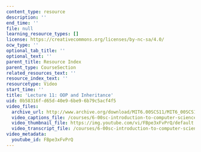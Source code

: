 ```yaml
---
content_type: resource
description: ''
end_time: ''
file: null
learning_resource_types: []
license: https://creativecommons.org/licenses/by-nc-sa/4.0/
ocw_type: ''
optional_tab_title: ''
optional_text: ''
parent_title: Resource Index
parent_type: CourseSection
related_resources_text: ''
resource_index_text: ''
resourcetype: Video
start_time: ''
title: 'Lecture 11: OOP and Inheritance'
uid: 0b58316f-d65d-40e9-6be9-6b79c5acf4f5
video_files:
  archive_url: http://www.archive.org/download/MIT6.00SCS11/MIT6_00SCS11_lec11_300k.mp4
  video_captions_file: /courses/6-00sc-introduction-to-computer-science-and-programming-spring-2011/3dec0919a6c95bc39a6bd95392d2a61e_FBpe3xFvPrQ.vtt
  video_thumbnail_file: https://img.youtube.com/vi/FBpe3xFvPrQ/default.jpg
  video_transcript_file: /courses/6-00sc-introduction-to-computer-science-and-programming-spring-2011/8110c0dc2dc67878509129e340aed4a6_FBpe3xFvPrQ.pdf
video_metadata:
  youtube_id: FBpe3xFvPrQ
---
```

